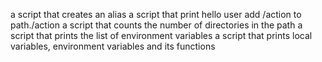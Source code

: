 a script that creates an alias
a script that print hello user
add /action to path./action
a script that counts the number of directories in the path
a script that prints the list of environment variables
a script that prints local variables, environment variables and its functions
